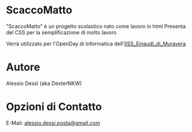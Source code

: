 # ScaccoMatto
"ScaccoMatto" è un progetto scolastico nato come lavoro in html
Presenta del CSS per la semplificazione di molto lavoro

Verrà utilizzato per l'OpenDay di Informatica dell'[IISS_Einaudi_di_Muravera](https://www.iiseinaudimuravera.edu.it/index.php?option=com_content&view=featured&Itemid=435)
# Autore
Alessio Dessì (aka DexterNKW)
# Opzioni di Contatto
E-Mail: alessio.dessi.posta@gmail.com

